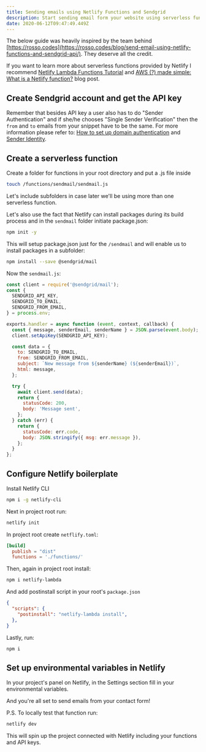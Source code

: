```yaml
---
title: Sending emails using Netlify Functions and Sendgrid
description: Start sending email form your website using serverless functions and Sendgrid
date: 2020-06-12T09:47:49.449Z
---
```

The below guide was heavily inspired by the team behind [https://rosso.codes](https://rosso.codes/blog/send-email-using-netlify-functions-and-sendgrid-api/). They deserve all the credit.

If you want to learn more about serverless functions provided by Netlify I recommend [Netlify Lambda Functions Tutorial](https://flaviocopes.com/netlify-functions/) and [AWS (?) made simple: What is a Netlify function?](https://tlakomy.com/create-a-netlify-function-from-scratch) blog post.

## Create Sendgrid account and get the API key

Remember that besides API key a user also has to do "Sender Authentication" and if she/he chooses "Single Sender Verification" then the `from` and `to` emails from your snippet have to be the same. For more information please refer to: [How to set up domain authentication](https://sendgrid.com/docs/ui/account-and-settings/how-to-set-up-domain-authentication/) and [Sender Identity](https://sendgrid.com/docs/for-developers/sending-email/sender-identity/).

## Create a serverless function

Create a folder for functions in your root directory and put a .js file inside

```bash
touch /functions/sendmail/sendmail.js
```

Let's include subfolders in case later we'll be using more than one serverless function.

Let's also use the fact that Netlify can install packages during its build process and in the `sendmail` folder initiate package.json:

```bash
npm init -y
```

This will setup package.json just for the `/sendmail` and will enable us to install packages in a subfolder:

```bash
npm install --save @sendgrid/mail
```

Now the `sendmail.js`:

```javascript
const client = require('@sendgrid/mail');
const {
  SENDGRID_API_KEY,
  SENDGRID_TO_EMAIL,
  SENDGRID_FROM_EMAIL,
} = process.env;

exports.handler = async function (event, context, callback) {
  const { message, senderEmail, senderName } = JSON.parse(event.body);
  client.setApiKey(SENDGRID_API_KEY);

  const data = {
    to: SENDGRID_TO_EMAIL,
    from: SENDGRID_FROM_EMAIL,
    subject: `New message from ${senderName} (${senderEmail})`,
    html: message,
  };

  try {
    await client.send(data);
    return {
      statusCode: 200,
      body: 'Message sent',
    };
  } catch (err) {
    return {
      statusCode: err.code,
      body: JSON.stringify({ msg: err.message }),
    };
  }
};
```

## Configure Netlify boilerplate

Install Netlify CLI

```bash
npm i -g netlify-cli
```

Next in project root run:

```bash
netlify init
```

In project root create `netflify.toml`:

```toml
[build]
  publish = "dist"
  functions = './functions/'
```

Then, again in project root install:

```bash
npm i netlify-lambda
```

And add postinstall script in your root's `package.json`

```json
{
  "scripts": {
    "postinstall": "netlify-lambda install",
  },
}
```

Lastly, run:

```bash
npm i
```

## Set up environmental variables in Netlify

In your project's panel on Netlify, in the Settings section fill in your environmental variables.

And you're all set to send emails from your contact form!

P.S. To locally test that function run:

```bash
netlify dev
```

This will spin up the project connected with Netlify including your functions and API keys.
